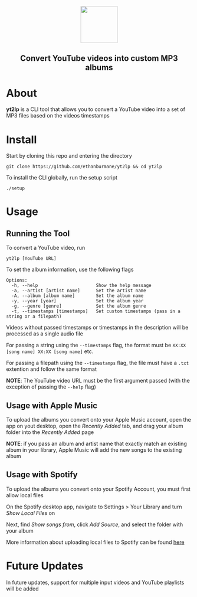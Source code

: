 <div align="center">
  <img src="https://github.com/user-attachments/assets/972300ff-fd66-41e1-b86c-bc59cf72e133" height="100px">
  <h2>Convert YouTube videos into custom MP3 albums</h2>
</div>

# About 

**yt2lp** is a CLI tool that allows you to convert a YouTube video into a set of MP3 files based on the videos timestamps

# Install

Start by cloning this repo and entering the directory
```
git clone https://github.com/ethanburmane/yt2lp && cd yt2lp
```

To install the CLI globally, run the setup script
```
./setup
```

# Usage

## Running the Tool

To convert a YouTube video, run
```
yt2lp [YouTube URL]
```

To set the album information, use the following flags
```
Options:
  -h, --help                      Show the help message
  -a, --artist [artist name]      Set the artist name
  -A, --album [album name]        Set the album name
  -y, --year [year]               Set the album year
  -g, --genre [genre]             Set the album genre
  -t, --timestamps [timestamps]   Set custom timestamps (pass in a string or a filepath)
```

Videos without passed timestamps or timestamps in the description will be processed as a single audio file

For passing a string using the `--timestamps` flag, the format must be `XX:XX [song name] XX:XX [song name]` etc.

For passing a filepath using the `--timestamps` flag, the file must have a `.txt` extention and follow the same format

**NOTE**: The YouTube video URL must be the first argument passed (with the exception of passing the `--help` flag)

## Usage with Apple Music 
To upload the albums you convert onto your Apple Music account, open the app on yout desktop, open the *Recently Added* tab, and drag your album folder into the *Recently Added* page

**NOTE**: if you pass an album and artist name that exactly match an existing album in your library, Apple Music will add the new songs to the existing album

## Usage with Spotify
To upload the albums you convert onto your Spotify Account, you must first allow local files

On the Spotify desktop app, navigate to Settings > Your Library and turn *Show Local Files* on

Next, find *Show songs from*, click *Add Source*, and select the folder with your album

More information about uploading local files to Spotify can be found [here](https://support.spotify.com/us/article/local-files/)

# Future Updates
In future updates, support for multiple input videos and YouTube playlists will be added

